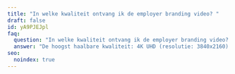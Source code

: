 ```yaml
---
title: "In welke kwaliteit ontvang ik de employer branding video? "
draft: false
id: yA9PJEJpl
faq:
  question: "In welke kwaliteit ontvang ik de employer branding video? "
  answer: "De hoogst haalbare kwaliteit: 4K UHD (resolutie: 3840x2160)."
seo:
  noindex: true
---
```

